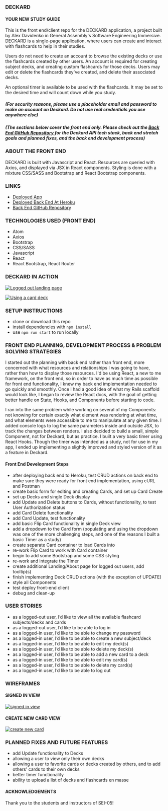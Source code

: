 ### DECKARD
#### YOUR NEW STUDY GUIDE
This is the front end/client repo for the DECKARD application, a project built by Alex Davidenko in General Assembly's Software Engineering Immersive. DECKARD is a single-page application, where users can create and interact with flashcards to help in their studies.

Users do not need to create an account to browse the existing decks or use the flashcards created by other users. An account is required for creating subject decks, and creating custom flashcards for
those decks. Users may edit or delete the flashcards they've created, and delete their associated decks.

An optional timer is available to be used with the flashcards. It may be set to the desired time and will count down while you study.

##### (For security reasons, please use a placeholder email and password to make an account on Deckard. Do not use real credentials you use anywhere else)
##### (The sections below cover the front end only. Please check out the [Back End GitHub Repository](https://github.com/alexgdav/cards-api) for the Deckard API tech stack, back end stretch goals and planned fixes, and the back end development process)
### ABOUT THE FRONT END
DECKARD is built with Javascript and React. Resources are queried with Axios, and displayed via
JSX in React components. Styling is done with a mixture CSS/SASS and Bootstrap and React Bootstrap components.
### LINKS
- [Deployed App](https://alexgdav.github.io/cards-client/)
- [Deployed Back End At Heroku](https://glacial-eyrie-35831.herokuapp.com/)
- [Back End GitHub Repository](https://github.com/alexgdav/cards-api)
### TECHNOLOGIES USED (FRONT END)
- Atom
- Axios
- Bootstrap
- CSS/SASS
- Javascript
- React
- React Bootstrap, React Router
### DECKARD IN ACTION

<a href="https://seidavbucket.s3.amazonaws.com/project4/signedoutlanding.png"><img src="https://seidavbucket.s3.amazonaws.com/project4/signedoutlanding.png" title="Logged out landing page" /></a>

<a href="https://seidavbucket.s3.amazonaws.com/project4/usingcard.png"><img src="https://seidavbucket.s3.amazonaws.com/project4/usingcard.png" title="Using a card deck" /></a>

### SETUP INSTRUCTIONS
- clone or download this repo
- install dependencies with `npm install`
- use `npm run start` to run locally

### FRONT END PLANNING, DEVELOPMENT PROCESS & PROBLEM SOLVING STRATEGIES

I started out the planning with back end rather than front end, more concerned with what resources and relationships I was going to have, rather than how to display those resources. I'd be using React, a new to me framework, on the front end, so in order to have as much time as possible for front end functionality, I knew my back end implementation needed to go quickly and smoothly. Once I had a good idea of what my Rails scaffold would look like, I began to review the React docs, with the goal of getting better handle on State, Hooks, and Components before starting to code.

I ran into the same problem while working on several of my Components: not knowing for certain exactly what element was rendering at what time, and what elements were accessible to me to manipulate at any given time. I added console logs to log the same parameters inside and outside JSX, to track the changes between renders. I also decided to build a small, simple Component, not for Deckard, but as practice. I built a very basic timer using React Hooks. Though the timer was intended as a study, not for use in my app, I ended up implementing a slightly improved and styled version of it as a feature in Deckard.


#### Front End Development Steps

- after deploying back end to Heroku, test CRUD actions on back end to make sure they were ready for front end implementation, using cURL and Postman
- create basic form for editing and creating Cards, and set up Card Create
- set up Decks and single Deck display
- add Update and Delete buttons to Cards, without functionality, to test User Authorization status
- add Card Delete functionality
- add Card Update, test functionality
- add basic Flip Card functionality in single Deck view
- add a dropdown to the Card form (populating and using the dropdown was one of the more challenging steps, and one of the reasons I built a basic Timer as a study)
- create separate Card container to load Cards into
- re-work Flip Card to work with Card container
- begin to add some Bootstrap and some CSS styling
- re-work and integrate the Timer
- create additional Landing/About page for logged out users, add tooltip(s)
- finish implementing Deck CRUD actions (with the exception of UPDATE)
- style all Components
- test deploy front-end client
- debug and clean-up

### USER STORIES
- as a logged-out user, I’d like to view all the available flashcard subjects/decks and cards
- as a logged-out user, I’d like to be able to log in
- as a logged-in user, I’d like to be able to change my password
- as a logged-in user, I’d like to be able to create a new subject/deck
- as a logged-in user, I’d like to be able to edit my deck(s)
- as a logged-in user, I’d like to be able to delete my deck(s)
- as a logged-in user, I’d like to be able to add a new card to a deck
- as a logged-in user, I’d like to be able to edit my card(s)
- as a logged-in user, I’d like to be able to delete my card(s)
- as a logged-in user, I’d like to be able to log out
### WIREFRAMES
#### SIGNED IN VIEW
<a href="https://imgur.com/FSngKXp"><img src="https://i.imgur.com/FSngKXp.png" title="signed in view" /></a>
#### CREATE NEW CARD VIEW
<a href="https://imgur.com/9ZUucGL"><img src="https://i.imgur.com/9ZUucGL.png" title="create new card" /></a>
### PLANNED FIXES AND FUTURE FEATURES
- add Update functionality to Decks
- allowing a user to view only their own decks
- allowing a user to favorite cards or decks created by others, and to add others'
cards to their own decks
- better timer functionality
- ability to upload a list of decks and flashcards en masse
#### ACKNOWLEDGEMENTS
Thank you to the students and instructors of SEI-05!

